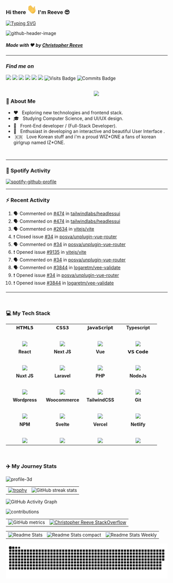 
### Hi there <img src="https://raw.githubusercontent.com/parth-27/parth-27/master/Hi.gif" width="30px" height="30px"> I'm Reeve 😎

[![Typing SVG](https://readme-typing-svg.herokuapp.com?lines=Welcome+to+my+Github+profile)](https://git.io/typing-svg)

![github-header-image](https://user-images.githubusercontent.com/45350572/168953030-e1ec12aa-c864-4d32-9000-66168efaecc8.png)

##### Made with ❤️ by [Christopher Reeve](https://github.com/zynth17)
<hr/>

### *Find me on*


[<img src="https://img.shields.io/badge/gmail-red.svg?&style=for-the-badge&logo=gmail&logoColor=white" />](mailto:reeveworkmail@gmail.com) [<img src="https://img.shields.io/badge/twitter-%231DA1F2.svg?&style=for-the-badge&logo=twitter&logoColor=white" />](https://twitter.com/hi_reeve) [<img src="https://img.shields.io/badge/linkedin-%230077B5.svg?&style=for-the-badge&logo=linkedin&logoColor=white" />](https://www.linkedin.com/in/hi-reeve/) [<img src = "https://img.shields.io/badge/instagram-%23E4405F.svg?&style=for-the-badge&logo=instagram&logoColor=white">](https://www.instagram.com/hi_reeve) [<img src = "https://img.shields.io/badge/facebook-%231877F2.svg?&style=for-the-badge&logo=facebook&logoColor=white">](https://www.facebook.com/christoper.reeve.5) [<img src ="https://img.shields.io/badge/Website-Creeve.me-blue.svg?&style=for-the-badge">](https://creeve.me/)  ![Visits Badge](https://badges.pufler.dev/visits/zynth17/zynth17?style=for-the-badge) ![Commits Badge](https://badges.pufler.dev/commits/monthly/zynth17?style=for-the-badge)

<br/>
<img align='right' src="https://media.giphy.com/media/M9gbBd9nbDrOTu1Mqx/giphy.gif" width="230">

<h3> 🍜 About Me </h3>

- ❤️ &nbsp; Exploring new technologies and frontend stack.
- 🎓 &nbsp; Studying Computer Science, and UI/UX design.
- 💼 &nbsp; Front-End developer / (Full-Stack Developer).
- 🌱 &nbsp; Enthusiast in developing an interactive and beautiful User Interface .
-  &nbsp;🇰🇷  &nbsp; Love Korean stuff and i'm a proud WIZ&#42;ONE a fans of korean girlgrup named IZ&#42;ONE.


<br/>
<hr/>
<h3> 🎵 Spotify Activity</h3>

[![spotify-github-profile](https://spotify-github-profile.vercel.app/api/view?uid=zynth17&cover_image=true&theme=novatorem&bar_color=53b14f&bar_color_cover=true)](https://spotify-github-profile.vercel.app/api/view?uid=zynth17&redirect=true)
<hr/>

<h3> ⚡ Recent Activity</h3>

<!--START_SECTION:activity-->
1. 🗣 Commented on [#474](https://github.com/tailwindlabs/headlessui/issues/474) in [tailwindlabs/headlessui](https://github.com/tailwindlabs/headlessui)
2. 🗣 Commented on [#474](https://github.com/tailwindlabs/headlessui/issues/474) in [tailwindlabs/headlessui](https://github.com/tailwindlabs/headlessui)
3. 🗣 Commented on [#2634](https://github.com/vitejs/vite/issues/2634) in [vitejs/vite](https://github.com/vitejs/vite)
4. ❗️ Closed issue [#34](https://github.com/posva/unplugin-vue-router/issues/34) in [posva/unplugin-vue-router](https://github.com/posva/unplugin-vue-router)
5. 🗣 Commented on [#34](https://github.com/posva/unplugin-vue-router/issues/34) in [posva/unplugin-vue-router](https://github.com/posva/unplugin-vue-router)
6. ❗️ Opened issue [#9135](https://github.com/vitejs/vite/issues/9135) in [vitejs/vite](https://github.com/vitejs/vite)
7. 🗣 Commented on [#34](https://github.com/posva/unplugin-vue-router/issues/34) in [posva/unplugin-vue-router](https://github.com/posva/unplugin-vue-router)
8. 🗣 Commented on [#3844](https://github.com/logaretm/vee-validate/issues/3844) in [logaretm/vee-validate](https://github.com/logaretm/vee-validate)
9. ❗️ Opened issue [#34](https://github.com/posva/unplugin-vue-router/issues/34) in [posva/unplugin-vue-router](https://github.com/posva/unplugin-vue-router)
10. ❗️ Opened issue [#3844](https://github.com/logaretm/vee-validate/issues/3844) in [logaretm/vee-validate](https://github.com/logaretm/vee-validate)
<!--END_SECTION:activity-->

<hr/>
<br/>
<h3>💻 My Tech Stack</h3>

<table>
  <tbody>
    <tr valign="top">
      <td width="25%" align="center">
        <span>𝗛𝗧𝗠𝗟𝟱</span><br><br><br>
        <img height="64px" src="https://cdn.svgporn.com/logos/html-5.svg">
      </td>
      <td width="25%" align="center">
        <span>𝗖𝗦𝗦𝟯</span><br><br><br>
        <img height="64px" src="https://cdn.svgporn.com/logos/css-3.svg">
      </td>
      <td width="25%" align="center">
        <span>𝗝𝗮𝘃𝗮𝗦𝗰𝗿𝗶𝗽𝘁</span><br><br><br>
        <img height="64px" src="https://cdn.svgporn.com/logos/javascript.svg">
      </td>
      <td width="25%" align="center">
        <span><strong>Typescript</strong></span><br><br><br>
        <img height="64px" src="https://cdn.svgporn.com/logos/typescript-icon.svg">
      </td>
    </tr>
    <tr valign="top">
      <td width="25%" align="center">
        <span><strong>React</strong>
        </span><br><br><br>
        <img height="64px" src="https://cdn4.iconfinder.com/data/icons/logos-3/600/React.js_logo-512.png">
      </td>
      <td width="25%" align="center">
        <span><strong>Next JS</strong>
        </span><br><br><br>
        <img height="64px" src="https://cdn.svgporn.com/logos/nextjs.svg">
      </td>
      <td width="25%" align="center">
        <span><strong>Vue</strong></span><br><br><br>
        <img height="64px" src="https://cdn.svgporn.com/logos/vue.svg">
      </td>
      <td width="25%" align="center">
        <span>𝗩𝗦 𝗖𝗼𝗱𝗲</span><br><br><br>
        <img height="64px" src="https://cdn.svgporn.com/logos/visual-studio-code.svg">
      </td>
    </tr>
    <tr valign="top">
      <td width="25%" align="center">
        <span><strong>Nuxt JS</strong>
        </span><br><br><br>
        <img height="64px" src="https://cdn.svgporn.com/logos/nuxt.svg">
      </td>
      <td width="25%" align="center">
        <span><strong>Laravel</strong>
        </span><br><br><br>
        <img height="64px" src="https://cdn.svgporn.com/logos/laravel.svg">
      </td>
      <td width="25%" align="center">
        <span><strong>PHP</strong></span><br><br><br>
        <img height="64px" src="https://cdn.svgporn.com/logos/php.svg">
      </td>
      <td width="25%" align="center">
        <span><strong>NodeJs</strong></span><br><br><br>
        <img height="64px" src="https://cdn.svgporn.com/logos/nodejs.svg">
      </td>
    </tr>
     <tr valign="top">
      <td width="25%" align="center">
        <span><strong>Wordpress</strong>
        </span><br><br><br>
        <img height="64px" src="https://cdn.svgporn.com/logos/wordpress.svg">
      </td>
      <td width="25%" align="center">
        <span><strong>Woocommerce</strong></span><br><br><br>
        <img height="64px" src="https://cdn.svgporn.com/logos/woocommerce.svg">
      </td>
      <td width="25%" align="center">
        <span><strong>TailwindCSS</strong>
        </span><br><br><br>
        <img height="64px" src="https://cdn.svgporn.com/logos/tailwindcss.svg">
      </td>
       <td width="25%" align="center">
        <span><strong>Git</strong>
        </span><br><br><br>
        <img height="64px" src="https://cdn.svgporn.com/logos/git-icon.svg">
      </td>
    </tr>
     <tr valign="top">
      <td width="25%" align="center">
        <span><strong>NPM</strong>
        </span><br><br><br>
        <img height="64px" src="https://cdn.svgporn.com/logos/npm-icon.svg">
      </td>
      <td width="25%" align="center">
        <span><strong>Svelte</strong></span><br><br><br>
        <img height="64px" src="https://cdn.svgporn.com/logos/svelte.svg">
      </td>
      <td width="25%" align="center">
        <span><strong>Vercel</strong>
        </span><br><br><br>
        <img height="64px" src="https://cdn.svgporn.com/logos/vercel.svg">
      </td>
      <td width="25%" align="center">
        <span><strong>Netlify</strong></span><br><br><br>
        <img height="64px" src="https://cdn.svgporn.com/logos/netlify.svg">
      </td>
    </tr>
  </tbody>
</table>
<br/>
<h3>✈️ My Journey Stats</h3>

![profile-3d](https://raw.githubusercontent.com/zynth17/zynth17/main/profile-3d-contrib/profile-night-rainbow.svg)

|  |  |
|--|--|
| [![trophy](https://github-profile-trophy.vercel.app/?username=zynth17)](https://github.com/ryo-ma/github-profile-trophy)   |  ![GitHub streak stats](https://github-readme-streak-stats.herokuapp.com/?user=zynth17)  |


![GitHub Activity Graph](https://activity-graph.herokuapp.com/graph?username=zynth17&theme=react-dark)  

![contributions](https://user-images.githubusercontent.com/45350572/168953641-3220adf4-5034-4b1b-8708-14ef2459d1d0.png)



|  |  |
|--|--|
| ![GitHub metrics](https://metrics.lecoq.io/zynth17)   |  [![Christopher Reeve StackOverflow](https://github-readme-stackoverflow.vercel.app/?userID=11934267)](https://stackoverflow.com/users/11934267/christopher-reeve)   |

|  |  |  |
|--|--|--|
| ![Readme Stats](https://github-readme-stats.vercel.app/api?username=zynth17&theme=tokyonight&show_icons=true)  |  ![Readme Stats compact](https://github-readme-stats.vercel.app/api/top-langs/?username=zynth17&theme=tokyonight&layout=compact)  | ![Readme Stats Weekly](https://github-readme-stats.vercel.app/api/wakatime?username=zynth17&custom_title=My%20Coding%20Stats%20This%20Week)

![Github Contribution Snake Game](https://raw.githubusercontent.com/zynth17/zynth17/output/github-contribution-grid-snake-dark.svg)
